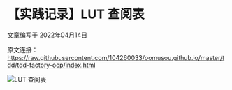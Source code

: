 # 【实践记录】LUT 查阅表

文章编写于 2022年04月14日

原文连接：https://raw.githubusercontent.com/104260033/oomusou.github.io/master/tdd/tdd-factory-ocp/index.html

![LUT 查阅表][LUT 查阅表]


[LUT 查阅表]: http://laravel-workerman.qiniu.iwnweb.com/LUT%20%E6%9F%A5%E9%98%85%E8%A1%A8.jfif